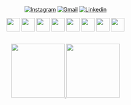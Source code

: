 <div align="center">

 [![Instagram](https://img.shields.io/badge/Instagram-E4405F?style=for-the-badge&logo=instagram&logoColor=white)](https://www.instagram.com/a_maria.exe/)
 [![Gmail](https://img.shields.io/badge/Gmail-D14836?style=for-the-badge&logo=gmail&logoColor=white)](mailto:silvestre.mca@gmail.com/)
 [![Linkedin](https://img.shields.io/badge/LinkedIn-0077B5?style=for-the-badge&logo=linkedin&logoColor=white)](https://www.linkedin.com/in/mariadocarmoalcantara/)
 
 <img height="35" widht="35" src="https://cdn.jsdelivr.net/gh/devicons/devicon/icons/java/java-original.svg"/> 
 <img height="35" widht="35" src="https://cdn.jsdelivr.net/gh/devicons/devicon/icons/html5/html5-original.svg" />
 <img height="35" widht="35" src="https://cdn.jsdelivr.net/gh/devicons/devicon/icons/css3/css3-original.svg" />
 <img height="35" widht="35" src="https://cdn.jsdelivr.net/gh/devicons/devicon/icons/javascript/javascript-original.svg" />
 <img height="35" widht="35" src= "https://cdn.jsdelivr.net/gh/devicons/devicon/icons/csharp/csharp-original.svg" />
 <img height="35" widht="35" src= "https://cdn.jsdelivr.net/gh/devicons/devicon/icons/arduino/arduino-original.svg" />
 <img height="35" widht="35" src= "https://cdn.jsdelivr.net/gh/devicons/devicon/icons/unity/unity-original.svg" />
 <img height="35" widht="35" src= "https://cdn.jsdelivr.net/gh/devicons/devicon/icons/figma/figma-original.svg" />
 

</div>

##

<div align="center">
  <a href="https://github.com/Madu-dev">
  <img height="140em" src="https://github-readme-stats.vercel.app/api?username=Madu-dev&show_icons=true&theme=dark&include_all_commits=true&count_private=true"/>
  <img height="140em" src="https://github-readme-stats.vercel.app/api/top-langs/?username=Madu-dev&layout=compact&langs_count=7&theme=dark"/>
</div> 
